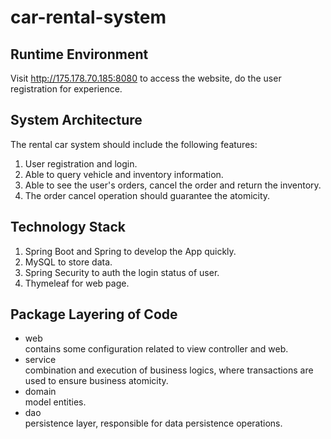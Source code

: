 # car-rental-system

## Runtime Environment

Visit http://175.178.70.185:8080 to access the website, do the user registration for experience.

## System Architecture

The rental car system should include the following features:

1. User registration and login.
2. Able to query vehicle and inventory information.
3. Able to see the user's orders, cancel the order and return the inventory.
4. The order cancel operation should guarantee the atomicity.

## Technology Stack

1. Spring Boot and Spring to develop the App quickly.
2. MySQL to store data.
3. Spring Security to auth the login status of user.
4. Thymeleaf for web page.

## Package Layering of Code

- web   
  contains some configuration related to view controller and web.
- service   
  combination and execution of business logics, where transactions are used to ensure business atomicity.
- domain    
  model entities.
- dao    
  persistence layer, responsible for data persistence operations.